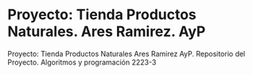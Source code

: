 # Proyecto: Tienda Productos Naturales. Ares Ramirez. AyP
Proyecto: Tienda Productos Naturales Ares Ramirez AyP. Repositorio del Proyecto. Algoritmos y programación 2223-3 
